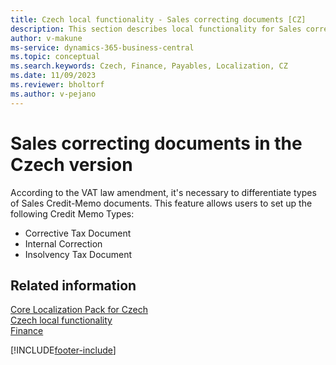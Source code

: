 ```yaml
---
title: Czech local functionality - Sales correcting documents [CZ] 
description: This section describes local functionality for Sales correcting documents in the Czech version.
author: v-makune
ms-service: dynamics-365-business-central
ms.topic: conceptual
ms.search.keywords: Czech, Finance, Payables, Localization, CZ
ms.date: 11/09/2023
ms.reviewer: bholtorf
ms.author: v-pejano
---
```



# Sales correcting documents in the Czech version

According to the VAT law amendment, it's necessary to differentiate types of Sales Credit-Memo documents. This feature allows users to set up the following Credit Memo Types:

- Corrective Tax Document
- Internal Correction
- Insolvency Tax Document

## Related information

[Core Localization Pack for Czech](ui-extensions-core-localization-pack-cz.md)  
[Czech local functionality](czech-local-functionality.md)  
[Finance](../../finance.md)  


[!INCLUDE[footer-include](../../includes/footer-banner.md)]